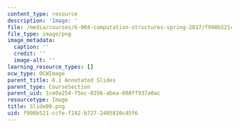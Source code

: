 ```yaml
---
content_type: resource
description: 'Image: '
file: /media/courses/6-004-computation-structures-spring-2017/f998b521ccfef242b7272405810c45f6_Slide09.png
file_type: image/png
image_metadata:
  caption: ''
  credit: ''
  image-alt: ''
learning_resource_types: []
ocw_type: OCWImage
parent_title: 6.1 Annotated Slides
parent_type: CourseSection
parent_uid: 1ce0a254-f5ec-8356-abea-088ff937a0ac
resourcetype: Image
title: Slide09.png
uid: f998b521-ccfe-f242-b727-2405810c45f6
---
```

